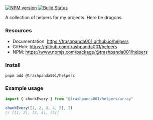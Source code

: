 [![NPM version][npm-img]][npm-url]
[![Build Status][build-img]][build-url]

A collection of helpers for my projects. Here be dragons.

### Resources

- Documentation: https://trashpanda001.github.io/helpers
- GitHub: https://github.com/trashpanda001/helpers
- NPM: https://www.npmjs.com/package/@trashpanda001/helpers

### Install

```sh
pnpm add @trashpanda001/helpers
```

### Example usage

```ts
import { chunkEvery } from "@trashpanda001/helpers/array"

chunkEvery([1, 2, 3, 4, 5], 2)
// [[1, 2], [3, 4], [5]]
```

[build-img]: https://github.com/trashpanda001/helpers/actions/workflows/test.yaml/badge.svg
[build-url]: https://github.com/trashpanda001/helpers/actions/workflows/test.yaml
[npm-img]: http://img.shields.io/npm/v/@trashpanda001/helpers?color=green
[npm-url]: https://www.npmjs.com/package/@trashpanda001/helpers
